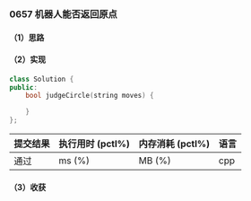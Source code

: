 ### 0657 机器人能否返回原点

#### （1）思路

#### （2）实现

```cpp
class Solution {
public:
    bool judgeCircle(string moves) {

    }
};
```

| 提交结果 | 执行用时 (pctl%) | 内存消耗 (pctl%) | 语言 |
|:---------|:-----------------|:-----------------|:-----|
| 通过     |  ms (%)   |  MB (%)  | cpp  |

#### （3）收获

